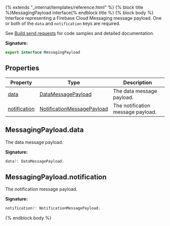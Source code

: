 {% extends "_internal/templates/reference.html" %}
{% block title %}MessagingPayload interface{% endblock title %}
{% block body %}
Interface representing a Firebase Cloud Messaging message payload. One or both of the `data` and `notification` keys are required.

See [Build send requests](https://firebase.google.com/docs/cloud-messaging/send-message) for code samples and detailed documentation.

<b>Signature:</b>

```typescript
export interface MessagingPayload 
```

## Properties

|  Property | Type | Description |
|  --- | --- | --- |
|  [data](./firebase-admin.messaging.messagingpayload.md#messagingpayloaddata) | [DataMessagePayload](./firebase-admin.messaging.datamessagepayload.md#datamessagepayload_interface) | The data message payload. |
|  [notification](./firebase-admin.messaging.messagingpayload.md#messagingpayloadnotification) | [NotificationMessagePayload](./firebase-admin.messaging.notificationmessagepayload.md#notificationmessagepayload_interface) | The notification message payload. |

## MessagingPayload.data

The data message payload.

<b>Signature:</b>

```typescript
data?: DataMessagePayload;
```

## MessagingPayload.notification

The notification message payload.

<b>Signature:</b>

```typescript
notification?: NotificationMessagePayload;
```
{% endblock body %}

